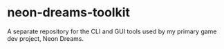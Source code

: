 # neon-dreams-toolkit
A separate repository for the CLI and GUI tools used by my primary game dev project, Neon Dreams.
